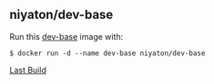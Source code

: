 ## niyaton/dev-base

Run this [dev-base][] image with:

    $ docker run -d --name dev-base niyaton/dev-base

[Last Build][packages]

[dev-base]: https://dev-base.url
[packages]: PACKAGES.md
